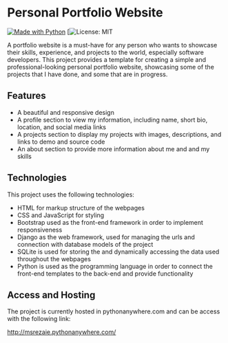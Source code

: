 # Personal Portfolio Website
[![Made with Python](https://img.shields.io/badge/Python<=3.8-blue?logo=python&logoColor=white)](https://python.org) 
[![License: MIT](https://img.shields.io/github/license/msrezaie/personal_portfolio?color=blue&style=plastic)


A portfolio website is a must-have for any person who wants to showcase their skills, experience, and projects to the world, especially software developers. This project provides a template for creating a simple and professional-looking personal portfolio website, showcasing some of the projects that I have done, and some that are in progress.


## Features

- A beautiful and responsive design
- A profile section to view my information, including name, short bio, location, and social media links
- A projects section to display my projects with images, descriptions, and links to demo and source code
- An about section to provide more information about me and and my skills


## Technologies
This project uses the following technologies:

- HTML for markup structure of the webpages
- CSS and JavaScript for styling
- Bootstrap used as the front-end framework in order to implement responsiveness
- Django as the web framework, used for managing the urls and connection with database models of the project
- SQLite is used for storing the and dynamically accessing the data used throughout the webpages
- Python is used as the programming language in order to connect the front-end templates to the back-end and provide functionality


## Access and Hosting

The project is currently hosted in pythonanywhere.com and can be access with the following link:

http://msrezaie.pythonanywhere.com/
